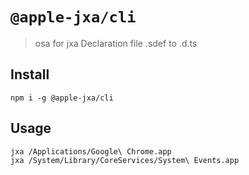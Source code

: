 # `@apple-jxa/cli`

> osa for jxa Declaration file .sdef to .d.ts

## Install

```
npm i -g @apple-jxa/cli
```

## Usage

```
jxa /Applications/Google\ Chrome.app
jxa /System/Library/CoreServices/System\ Events.app
```
